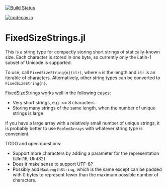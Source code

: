 [![Build Status](https://travis-ci.org/JuliaComputing/FixedSizeStrings.jl.svg?branch=master)](https://travis-ci.org/JuliaComputing/FixedSizeStrings.jl)

[![codecov.io](http://codecov.io/github/JuliaComputing/FixedSizeStrings.jl/coverage.svg?branch=master)](http://codecov.io/github/JuliaComputing/FixedSizeStrings.jl?branch=master)

# FixedSizeStrings.jl

This is a string type for compactly storing short strings of statically-known size.
Each character is stored in one byte, so currently only the Latin-1 subset of Unicode is supported.

To use, call `FixedSizeString{n}(itr)`, where `n` is the length and `itr` is an iterable
of characters. Alternatively, other string types can be converted to `FixedSizeString{n}`.

FixedSizeStrings works well in the following cases:

- Very short strings, e.g. <= 8 characters
- Storing many strings of the same length, when the number of unique strings is large

If you have a large array with a relatively small number of unique strings, it is
probably better to use `PooledArrays` with whatever string type is convenient.

TODO and open questions:

- Support more characters by adding a parameter for the representation (UInt16, UInt32)
- Does it make sense to support UTF-8?
- Possibly add `MaxLengthString`, which is the same except can be padded with 0 bytes to represent fewer than the maximum possible number of characters.
